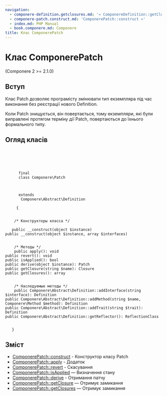 ```yaml
---
navigation:
  - componere-definition.getclosures.md: '« ComponereDefinition::getClosures'
  - componere-patch.construct.md: 'ComponerePatch::construct »'
  - index.md: PHP Manual
  - book.componere.md: Componere
title: Клас ComponerePatch
---
```

# Клас ComponerePatch

(Componere 2 >= 2.1.0)

## Вступ

Клас Patch дозволяє програмісту змінювати тип екземпляра під час виконання без реєстрації нового Definition.

Коли Patch знищується, він повертається, тому екземпляри, які були виправлені протягом терміну дії Patch, повертаються до їхнього формального типу.

## Огляд класів

```classsynopsis



    
     
      final
      class Componere\Patch
     

     
      extends
       Componere\Abstract\Definition
     
     {


    /* Конструкторы класса */
    
   public __construct(object $instance)
public __construct(object $instance, array $interfaces)


    /* Методы */
    public apply(): void
public revert(): void
public isApplied(): bool
public derive(object $instance): Patch
public getClosure(string $name): Closure
public getClosures(): array


    /* Наследуемые методы */
    public Componere\Abstract\Definition::addInterface(string $interface): Definition
public Componere\Abstract\Definition::addMethod(string $name, Componere\Method $method): Definition
public Componere\Abstract\Definition::addTrait(string $trait): Definition
public Componere\Abstract\Definition::getReflector(): ReflectionClass


   }
```

## Зміст

-   [ComponerePatch::construct](componere-patch.construct.md) - Конструктор класу Patch
-   [ComponerePatch::apply](componere-patch.apply.md) - Додаток
-   [ComponerePatch::revert](componere-patch.revert.md) - Скасування
-   [ComponerePatch::isApplied](componere-patch.isapplied.md) — Визначення стану
-   [ComponerePatch::derive](componere-patch.derive.md) - Отримання патчу
-   [ComponerePatch::getClosure](componere-patch.getclosure.md) — Отримує замикання
-   [ComponerePatch::getClosures](componere-patch.getclosures.md) — Отримує замикання
